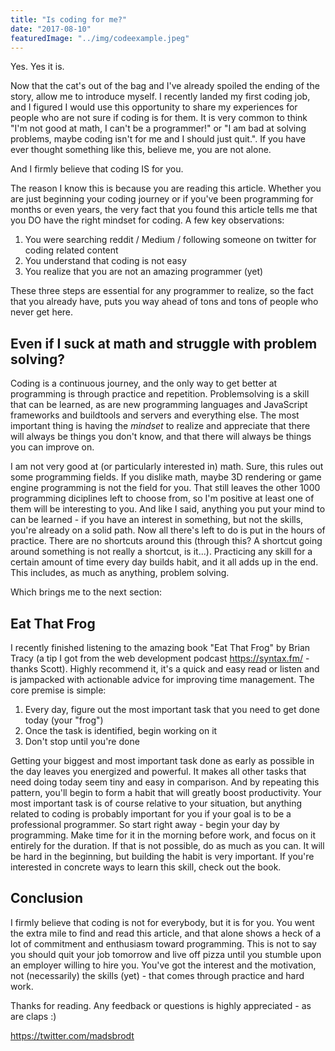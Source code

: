 ```yaml
---
title: "Is coding for me?"
date: "2017-08-10"
featuredImage: "../img/codeexample.jpeg"
---
```


Yes. Yes it is.

Now that the cat's out of the bag and I've already spoiled the ending of the story, allow me to introduce myself. I recently landed my first coding job, and I figured I would use this opportunity to share my experiences for people who are not sure if coding is for them. It is very common to think "I'm not good at math, I can't be a programmer!" or "I am bad at solving problems, maybe coding isn't for me and I should just quit.". If you have ever thought something like this, believe me, you are not alone.

And I firmly believe that coding IS for you.

The reason I know this is because you are reading this article. Whether you are just beginning your coding journey or if you've been programming for months or even years, the very fact that you found this article tells me that you DO have the right mindset for coding. A few key observations:

1.  You were searching reddit / Medium / following someone on twitter for coding related content
2.  You understand that coding is not easy
3.  You realize that you are not an amazing programmer (yet)

These three steps are essential for any programmer to realize, so the fact that you already have, puts you way ahead of tons and tons of people who never get here.

## Even if I suck at math and struggle with problem solving?

Coding is a continuous journey, and the only way to get better at programming is through practice and repetition. Problemsolving is a skill that can be learned, as are new programming languages and JavaScript frameworks and buildtools and servers and everything else. The most important thing is having the _mindset_ to realize and appreciate that there will always be things you don't know, and that there will always be things you can improve on.

I am not very good at (or particularly interested in) math. Sure, this rules out some programming fields. If you dislike math, maybe 3D rendering or game engine programming is not the field for you. That still leaves the other 1000 programming diciplines left to choose from, so I'm positive at least one of them will be interesting to you. And like I said, anything you put your mind to can be learned - if you have an interest in something, but not the skills, you're already on a solid path. Now all there's left to do is put in the hours of practice. There are no shortcuts around this (through this? A shortcut going around something is not really a shortcut, is it...). Practicing any skill for a certain amount of time every day builds habit, and it all adds up in the end. This includes, as much as anything, problem solving.

Which brings me to the next section:

## Eat That Frog

I recently finished listening to the amazing book "Eat That Frog" by Brian Tracy (a tip I got from the web development podcast https://syntax.fm/ - thanks Scott). Highly recommend it, it's a quick and easy read or listen and is jampacked with actionable advice for improving time management. The core premise is simple:

1.  Every day, figure out the most important task that you need to get done today (your "frog")
2.  Once the task is identified, begin working on it
3.  Don't stop until you're done

Getting your biggest and most important task done as early as possible in the day leaves you energized and powerful. It makes all other tasks that need doing today seem tiny and easy in comparison. And by repeating this pattern, you'll begin to form a habit that will greatly boost productivity. Your most important task is of course relative to your situation, but anything related to coding is probably important for you if your goal is to be a professional programmer. So start right away - begin your day by programming. Make time for it in the morning before work, and focus on it entirely for the duration. If that is not possible, do as much as you can. It will be hard in the beginning, but building the habit is very important. If you're interested in concrete ways to learn this skill, check out the book.

## Conclusion

I firmly believe that coding is not for everybody, but it is for you. You went the extra mile to find and read this article, and that alone shows a heck of a lot of commitment and enthusiasm toward programming. This is not to say you should quit your job tomorrow and live off pizza until you stumble upon an employer willing to hire you. You've got the interest and the motivation, not (necessarily) the skills (yet) - that comes through practice and hard work.

Thanks for reading. Any feedback or questions is highly appreciated - as are claps :)

https://twitter.com/madsbrodt
